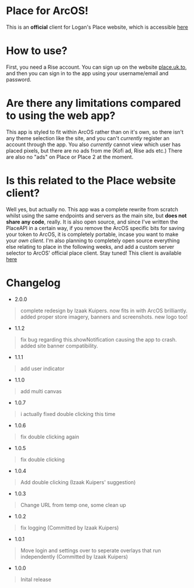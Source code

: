 # Place for ArcOS!
This is an **official** client for Logan's Place website, which is accessible [here](https://place.uk.to/)

# How to use?
First, you need a Rise account. You can sign up on the website [place.uk.to](https://place.uk.to/), and then you can sign in to the app using your username/email and password.

# Are there any limitations compared to using the web app?
This app is styled to fit within ArcOS rather than on it's own, so there isn't any theme selection like the site, and you can't *currently* register an account through the app. You also *currently* cannot view which user has placed pixels, but there are no ads from me (Kofi ad, Rise ads etc.)
There are also no "ads" on Place or Place 2 at the moment.

# Is this related to the Place website client?
Well yes, but actually no. This app was a complete rewrite from scratch whilst using the same endpoints and servers as the main site, but **does not share any code**, really. It is also open source, and since I've written the PlaceAPI in a certain way, if you remove the ArcOS specific bits for saving your token to ArcOS, it is completely portable, incase you want to make your *own client*. I'm also planning to completely open source everything else relating to place in the following weeks, and add a custom server selector to ArcOS' official place client. Stay tuned!
This client is available [here](https://github.com/An-Unnamed-Developer/LC_PlaceArcOS/)


# Changelog
- 2.0.0
> complete redesign by Izaak Kuipers. now fits in with ArcOS brilliantly. added proper store imagery, banners and screenshots. new logo too!
- 1.1.2
> fix bug regarding this.showNotification causing the app to crash. added site banner compatibility.
- 1.1.1
> add user indicator
- 1.1.0
> add multi canvas
- 1.0.7
> i actually fixed double clicking this time 
- 1.0.6
> fix double clicking again
- 1.0.5
> fix double clicking
- 1.0.4
> Add double clicking (Izaak Kuipers' suggestion)
- 1.0.3
> Change URL from temp one, some clean up
- 1.0.2
> fix logging (Committed by Izaak Kuipers)
- 1.0.1
> Move login and settings over to seperate overlays that run independently (Committed by Izaak Kuipers)
- 1.0.0
> Inital release
